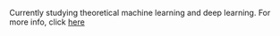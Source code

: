 Currently studying theoretical machine learning and deep learning. For more info, click [here](https://arnavsm.github.io)
